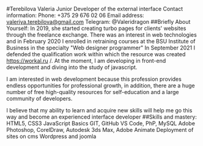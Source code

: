 #Terebilova Valeria
Junior Developer of the external interface
Contact information:
Phone: +375 29 676 02 06
Email address: valeriya.terebilova@gmail.com
Telegram: @Valeridragon
##Briefly About Yourself:
In 2019, she started creating turbo pages for clients' websites through the freelance exchange. There was an interest in web technologies and in February 2020 I enrolled in retraining courses at the BSU Institute of Business in the specialty "Web designer programmer" In September 2021 I defended the qualification work within which the resource was created https://workal.ru /. At the moment, I am developing in front-end development and diving into the study of javascript.

I am interested in web development because this profession provides endless opportunities for professional growth,
in addition, there are a huge number of free high-quality resources for self-education and a large community of developers.

I believe that my ability to learn and acquire new skills will help me go this way and become an experienced interface developer
##Skills and mastery:
HTML5, CSS3
JavaScript Basics
GIT, GitHub
VS Code, PhP, MySQL
Adobe Photoshop, CorelDraw, Autodesk 3ds Max, Adobe Animate
Deployment of sites on cms Wordpress and joomla